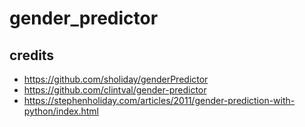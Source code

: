 
# gender_predictor

## credits

- https://github.com/sholiday/genderPredictor
- https://github.com/clintval/gender-predictor
- https://stephenholiday.com/articles/2011/gender-prediction-with-python/index.html
